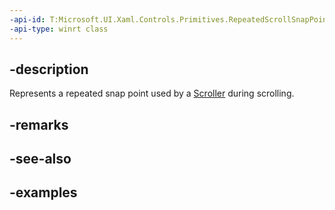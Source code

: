 ```yaml
---
-api-id: T:Microsoft.UI.Xaml.Controls.Primitives.RepeatedScrollSnapPoint
-api-type: winrt class
---
```


## -description

Represents a repeated snap point used by a [Scroller](scroller.md) during scrolling.

## -remarks

## -see-also

## -examples

